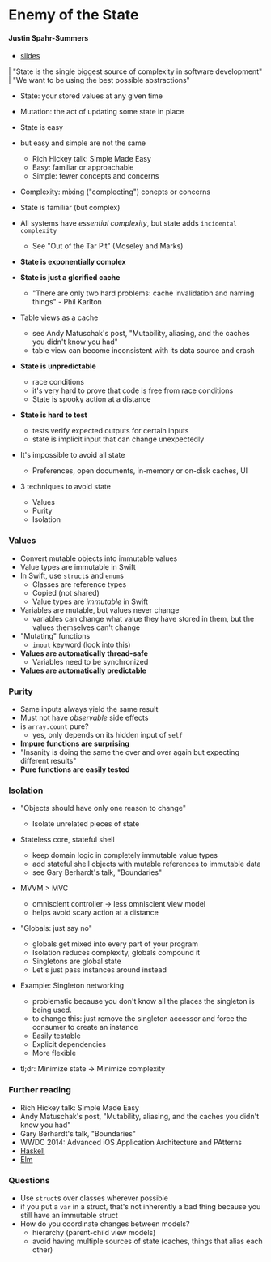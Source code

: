 # Enemy of the State
#### Justin Spahr-Summers
- [slides](https://github.com/jspahrsummers/enemy-of-the-state)

| "State is the single biggest source of complexity in software development"
| "We want to be using the best possible abstractions"

- State: your stored values at any given time
- Mutation: the act of updating some state in place
- State is easy
- but easy and simple are not the same
    - Rich Hickey talk: Simple Made Easy
    - Easy: familiar or approachable
    - Simple: fewer concepts and concerns
- Complexity: mixing ("complecting") conepts or concerns
- State is familiar (but complex)
- All systems have *essential complexity*, but state adds `incidental complexity`
    - See "Out of the Tar Pit" (Moseley and Marks)
- **State is exponentially complex**
- **State is just a glorified cache**
    - "There are only two hard problems: cache invalidation and naming things" - Phil Karlton
- Table views as a cache
    - see Andy Matuschak's post, "Mutability, aliasing, and the caches you didn't know you had"
    - table view can become inconsistent with its data source and crash
- **State is unpredictable**
    - race conditions
    - it's very hard to prove that code is free from race conditions
    - State is spooky action at a distance
- **State is hard to test**
    - tests verify expected outputs for certain inputs
    - state is implicit input that can change unexpectedly
- It's impossible to avoid all state
    - Preferences, open documents, in-memory or on-disk caches, UI

- 3 techniques to avoid state
    - Values
    - Purity
    - Isolation

### Values
- Convert mutable objects into immutable values
- Value types are immutable in Swift
- In Swift, use `struct`s and `enum`s
    - Classes are reference types
    - Copied (not shared)
    - Value types are *immutable* in Swift
- Variables are mutable, but values never change
    - variables can change what value they have stored in them, but the values themselves can't change
- "Mutating" functions
    - `inout` keyword (look into this)
- **Values are automatically thread-safe**
    - Variables need to be synchronized
- **Values are automatically predictable**

### Purity
- Same inputs always yield the same result
- Must not have *observable* side effects
- is `array.count` pure?
    - yes, only depends on its hidden input of `self`
- **Impure functions are surprising**
- "Insanity is doing the same the over and over again but expecting different results"
- **Pure functions are easily tested**

### Isolation
- "Objects should have only one reason to change"
    - Isolate unrelated pieces of state
- Stateless core, stateful shell
    - keep domain logic in completely immutable value types
    - add stateful shell objects with mutable references to immutable data
    - see Gary Berhardt's talk, "Boundaries"
- MVVM > MVC
    - omniscient controller -> less omniscient view model
    - helps avoid scary action at a distance
- "Globals: just say no"
    - globals get mixed into every part of your program
    - Isolation reduces complexity, globals compound it
    - Singletons are global state
    - Let's just pass instances around instead

- Example: Singleton networking
    - problematic because you don't know all the places the singleton is being used.
    - to change this: just remove the singleton accessor and force the consumer to create an instance
    - Easily testable
    - Explicit dependencies
    - More flexible

- tl;dr: Minimize state -> Minimize complexity

### Further reading
- Rich Hickey talk: Simple Made Easy
- Andy Matuschak's post, "Mutability, aliasing, and the caches you didn't know you had"
- Gary Berhardt's talk, "Boundaries"
- WWDC 2014: Advanced iOS Application Architecture and PAtterns
- [Haskell](book.realworldhaskell.org)
- [Elm](elm-lang.org)

### Questions
- Use `struct`s over classes wherever possible
- if you put a `var` in a struct, that's not inherently a bad thing because you still have an immutable struct
- How do you coordinate changes between models?
    - hierarchy (parent-child view models)
    - avoid having multiple sources of state (caches, things that alias each other)










